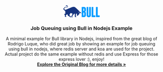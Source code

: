 <div id="top"></div>



<!-- PROJECT LOGO -->
<br />
<div align="center">
  <a href="https://www.npmjs.com/package/bull">
    <img src="https://raw.githubusercontent.com/OptimalBits/bull/HEAD/support/logo@2x.png" alt="Logo" width="120">
  </a>

  <h3 align="center">Job Queuing using Bull in Nodejs Example</h3>

  <p align="center">
    A minimal example for Bull library in Nodejs, inspired from the great blog of Rodrigo Luque, who did great job by showing an example for job queuing using bull in nodejs, where redis server and koa are used for the project.
    <br />
    Actual project do the same example without redis and use Express for those express lover :), enjoy!
        <br />
    <a href="https://roluquec.medium.com/job-queuing-101-start-using-bull-in-your-node-js-project-part-i-2be3ef36a42d"><strong>Explore the Original Blog for more details »</strong></a>
    <br />
  </p>
</div>